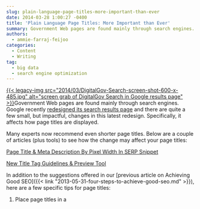 ```yaml
---
slug: plain-language-page-titles-more-important-than-ever
date: 2014-03-28 1:00:27 -0400
title: 'Plain Language Page Titles: More Important than Ever'
summary: Government Web pages are found mainly through search engines. Google recently redesigned its search results page and there are quite a few small, but impactful, changes in this latest redesign. Specifically, it affects how page titles are displayed. Many experts now recommend even
authors:
  - ammie-farraj-feijoo
categories:
  - Content
  - Writing
tag:
  - big data
  - search engine optimization
---
```


[{{< legacy-img src="2014/03/DigitalGov-Search-screen-shot-600-x-485.jpg" alt="screen grab of DigitalGov Search in Google results page" >}}](https://s3.amazonaws.com/digitalgov/_legacy-img/2014/03/DigitalGov-Search-screen-shot-600-x-485.jpg)Government Web pages are found mainly through search engines. Google recently [redesigned its search results page](http://www.fastcodesign.com/3027704/how-googles-redesigned-search-results-augur-a-more-beautiful-web) and there are quite a few small, but impactful, changes in this latest redesign. Specifically, it affects how page titles are displayed.

Many experts now recommend even shorter page titles. Below are a couple of articles (plus tools) to see how the change may affect your page titles:

[Page Title & Meta Description By Pixel Width In SERP Snippet](http://www.screamingfrog.co.uk/page-title-meta-description-lengths-by-pixel-width/)

[New Title Tag Guidelines & Preview Tool](http://moz.com/blog/new-title-tag-guidelines-preview-tool)

In addition to the suggestions offered in our [previous article on Achieving Good SEO]({{< link "2013-05-31-four-steps-to-achieve-good-seo.md" >}}), here are a few specific tips for page titles:

1. Place page titles in a

<title>
  tag within the

  <head>
    .<br /> 2. There’s no magic number, but around 55 characters or less is good.<br /> 3. There’s no set syntax, but &#8220;Primary Keyword &#8211; Secondary Keyword | Brand Name&#8221; is good.</p>

    <p>
      Below are a few articles on optimizing title tags for search engines:
    </p>

    <p>
      <a href="http://searchengineland.com/nine-best-practices-for-optimized-title-tags-111979">Nine Best Practices For Optimized < title > Tags</a>
    </p>

    <p>
      <a href="http://moz.com/learn/seo/title-tag">Title Tag</a>
    </p>

    <p>
      <a href="http://www.w3.org/QA/Tips/good-titles">

      <title>
        : the most important element of a quality Web page</a></p>

        <p>
          <em>If you’re interested in learning more about search, register for our Search Is the New Big Data (in-person training) on April 10.</em>
        </p>
